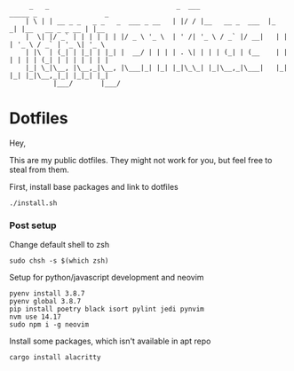         _   _                                _  ___                  _____ _                 _
        | \ | | __ _ _   _ _   _  ___ _ __   | |/ / |__   __ _  ___  |_   _| |__   __ _ _ __ | |__
        |  \| |/ _` | | | | | | |/ _ \ '_ \  | ' /| '_ \ / _` |/ __|   | | | '_ \ / _` | '_ \| '_ \
        | |\  | (_| | |_| | |_| |  __/ | | | | . \| | | | (_| | (__    | | | | | | (_| | | | | | | |
        |_| \_|\__, |\__,_|\__, |\___|_| |_| |_|\_\_| |_|\__,_|\___|   |_| |_| |_|\__,_|_| |_|_| |_|
               |___/       |___/

# Dotfiles

Hey,

This are my public dotfiles. They might not work for you, but feel free to steal from them.

First, install base packages and link to dotfiles

```
./install.sh
```

### Post setup

Change default shell to zsh

```
sudo chsh -s $(which zsh)
```

Setup for python/javascript development and neovim

```
pyenv install 3.8.7
pyenv global 3.8.7
pip install poetry black isort pylint jedi pynvim
nvm use 14.17
sudo npm i -g neovim
```

Install some packages, which isn't available in apt repo

```
cargo install alacritty
```
